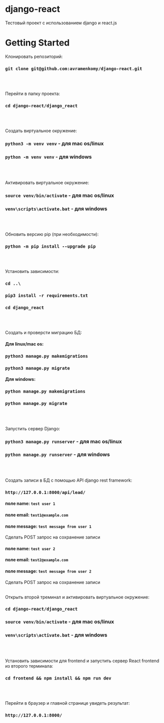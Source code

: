 # django-react
Тестовый проект с использованием django и react.js

# Getting Started

Клонировать репозиторий:<br> 
### `git clone git@github.com:avramenkomy/django-react.git`
<br><br>

Перейти в папку проекта:<br>
### `cd django-react/django_react`
<br><br>

Создать виртуальное окружение:<br>
### `python3 -m venv venv` - для mac os/linux
### `python -m venv venv` - для windows
<br><br>

Активировать виртуальное окружение:<br>
### `source venv/bin/activate` - для mac os/linux
### `venv\scripts\activate.bat` - для windows
<br><br>

Обновить версию pip (при необходимости):
### `python -m pip install --upgrade pip`
<br><br>

Установить зависимости:<br>
### `cd ..\`
### `pip3 install -r requirements.txt`
### `cd django_react`
<br><br>

Создать и проверсти миграцию БД:<br>
#### Для linux/mac os:
### `python3 manage.py makemigrations`
### `python3 manage.py migrate`
#### Для windows:
### `python manage.py makemigrations`
### `python manage.py migrate`
<br><br>

Запустить сервер Django:<br>
### `python3 manage.py runserver` - для mac os/linux
### `python manage.py runserver` - для windows
<br><br>

Создать записи в БД с помощью API django rest framework:<br>
### `http://127.0.0.1:8000/api/lead/`
#### поле name: `test user 1`
#### поле email: `test1@example.com`
#### поле message: `test message from user 1`
Сделать POST запрос на сохранение записи
#### поле name: `test user 2`
#### поле email: `test2@example.com`
#### поле message: `test message from user 2`
Сделать POST запрос на сохранение записи
<br><br>

Открыть второй треминал и активировать виртуальное окружение:<br>
### `cd django-react/django_react`
### `source venv/bin/activate` - для mac os/linux
### `venv\scripts\activate.bat` - для windows
<br><br>

Установить зависимости для frontend и запустить сервер React frontend из второго терминала:<br>
### `cd frontend && npm install && npm run dev`
<br><br>

Перейти в браузер и главной странице увидеть результат:<br>
### `http://127.0.0.1:8000/`
